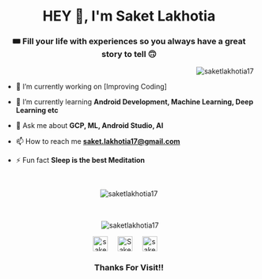 <!-- NEW STUFF -->

<h1 align="center">HEY 👋, I'm Saket Lakhotia</h1>
<h3 align="center">🎟️ Fill your life with experiences so you always have a great story to tell 🙃</h3>


<p align="right"> <img src="https://komarev.com/ghpvc/?username=saketlakhotia17" alt="saketlakhotia17" /> </p>

- 🔭 I’m currently working on [Improving Coding]

- 🌱 I’m currently learning **Android Development, Machine Learning, Deep Learning etc**

<!--- 👨‍💻 All of my projects are available at [http://ganeshbhandarkar.github.io](http://ganeshbhandarkar.github.io)-->

- 💬 Ask me about **GCP, ML, Android Studio, AI**

- 📫 How to reach me **saket.lakhotia17@gmail.com**

- ⚡ Fun fact **Sleep is the best Meditation**


</br>
<p align="center"><img align="center" src="https://github-readme-stats.vercel.app/api/top-langs/?username=saketlakhotia17&layout=compact&hide=html" alt="saketlakhotia17" /></p>
</br>
<p align="center">&nbsp;<img align="center" src="https://github-readme-stats.vercel.app/api?username=saketlakhotia17&show_icons=true" alt="saketlakhotia17" /></p>

<p align="center">
<a href="https://twitter.com/saketlakhotia17" target="blank"><img align="center" src="https://cdn.jsdelivr.net/npm/simple-icons@3.0.1/icons/twitter.svg" alt="saketlakhotia17" height="30" width="30" /></a>&nbsp;&nbsp;&nbsp;&nbsp;
<a href="https://www.linkedin.com/in/saket-lakhotia-428a57168/" target="blank"><img align="center" src="https://cdn.jsdelivr.net/npm/simple-icons@3.0.1/icons/linkedin.svg" alt="Saket Lakhotia" height="30" width="30" /></a>&nbsp;&nbsp;&nbsp;&nbsp;
<a href="https://www.instagram.com/saket.lakhotia17/" target="blank"><img align="center" src="https://cdn.jsdelivr.net/npm/simple-icons@3.0.1/icons/instagram.svg" alt="saket.lakhotia17" height="30" width="30" /></a>&nbsp;&nbsp;&nbsp;&nbsp;
</p>

<h3 align="center">Thanks For Visit!! </h3>






<!-- EXTRA STUFF -->

<!-- <p align="left"><img src="https://devicons.github.io/devicon/devicon.git/icons/android/android-original-wordmark.svg" alt="android" width="40" height="40"/> <img src="https://devicons.github.io/devicon/devicon.git/icons/c/c-original.svg" alt="c" width="40" height="40"/> <img src="https://devicons.github.io/devicon/devicon.git/icons/cplusplus/cplusplus-original.svg" alt="cplusplus" width="40" height="40"/> <img src="https://devicons.github.io/devicon/devicon.git/icons/csharp/csharp-original.svg" alt="csharp" width="40" height="40"/> <img src="https://devicons.github.io/devicon/devicon.git/icons/css3/css3-original-wordmark.svg" alt="css3" width="40" height="40"/> <img src="https://www.vectorlogo.zone/logos/dartlang/dartlang-icon.svg" alt="dart" width="40" height="40"/> <img src="https://www.vectorlogo.zone/logos/firebase/firebase-icon.svg" alt="firebase" width="40" height="40"/> <img src="https://www.vectorlogo.zone/logos/flutterio/flutterio-icon.svg" alt="flutter" width="40" height="40"/> <img src="https://www.vectorlogo.zone/logos/gatsbyjs/gatsbyjs-icon.svg" alt="gastby" width="40" height="40"/> <img src="https://www.vectorlogo.zone/logos/git-scm/git-scm-icon.svg" alt="git" width="40" height="40"/> <img src="https://devicons.github.io/devicon/devicon.git/icons/html5/html5-original-wordmark.svg" alt="html5" width="40" height="40"/> <img src="https://devicons.github.io/devicon/devicon.git/icons/java/java-original-wordmark.svg" alt="java" width="40" height="40"/> <img src="https://devicons.github.io/devicon/devicon.git/icons/linux/linux-original.svg" alt="linux" width="40" height="40"/> <img src="https://devicons.github.io/devicon/devicon.git/icons/mysql/mysql-original-wordmark.svg" alt="mysql" width="40" height="40"/> <img src="https://devicons.github.io/devicon/devicon.git/icons/photoshop/photoshop-plain.svg" alt="photoshop" width="40" height="40"/> <img src="https://devicons.github.io/devicon/devicon.git/icons/python/python-original.svg" alt="python" width="40" height="40"/></p>

-->
